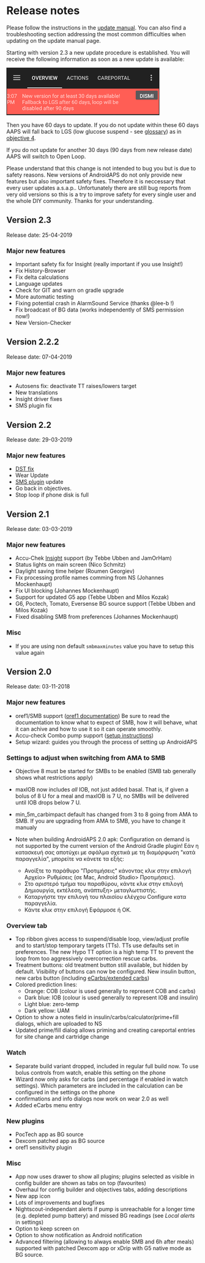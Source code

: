 # Release notes

Please follow the instructions in the [update manual](../Installing-AndroidAPS/Update-to-new-version.md). You can also find a troubleshooting section addressing the most common difficulties when updating on the update manual page.

Starting with version 2.3 a new update procedure is established. You will receive the following information as soon as a new update is available:

![Update info](../images/AAPS_LoopDisable90days.png)

Then you have 60 days to update. If you do not update within these 60 days AAPS will fall back to LGS (low glucose suspend - see [glossary](../Getting-Started/Glossary.md)) as in [objective 4](../Usage/Objectives.md).

If you do not update for another 30 days (90 days from new release date) AAPS will switch to Open Loop.

Please understand that this change is not intended to bug you but is due to safety reasons. New versions of AndroidAPS do not only provide new features but also important safety fixes. Therefore it is neccessary that every user updates a.s.a.p.. Unfortunately there are still bug reports from very old versions so this is a try to improve safety for every single user and the whole DIY community. Thanks for your understanding.

## Version 2.3

Release date: 25-04-2019

### Major new features

* Important safety fix for Insight (really important if you use Insight!)
* Fix History-Browser
* Fix delta calculations
* Language updates
* Check for GIT and warn on gradle upgrade
* More automatic testing
* Fixing potential crash in AlarmSound Service (thanks @lee-b !)
* Fix broadcast of BG data (works independently of SMS permission now!)
* New Version-Checker

## Version 2.2.2

Release date: 07-04-2019

### Major new features

* Autosens fix: deactivate TT raises/lowers target
* New translations
* Insight driver fixes
* SMS plugin fix

## Version 2.2

Release date: 29-03-2019

### Major new features

* [DST fix](../Usage/Timezone-traveling#time-adjustment-daylight-savings-time-dst)
* Wear Update
* [SMS plugin](../Usage/SMS-Commands.md) update
* Go back in objectives.
* Stop loop if phone disk is full

## Version 2.1

Release date: 03-03-2019

### Major new features

* Accu-Chek [Insight](../Configuration/Accu-Chek-Insight-Pump.md) support (by Tebbe Ubben and JamOrHam)
* Status lights on main screen (Nico Schmitz)
* Daylight saving time helper (Roumen Georgiev)
* Fix processing profile names comming from NS (Johannes Mockenhaupt)
* Fix UI blocking (Johannes Mockenhaupt)
* Support for updated G5 app (Tebbe Ubben and Milos Kozak)
* G6, Poctech, Tomato, Eversense BG source support (Tebbe Ubben and Milos Kozak)
* Fixed disabling SMB from preferences (Johannes Mockenhaupt)

### Misc

* If you are using non default `smbmaxminutes` value you have to setup this value again

## Version 2.0

Release date: 03-11-2018

### Major new features

* oref1/SMB support ([oref1 documentation](https://openaps.readthedocs.io/en/latest/docs/Customize-Iterate/oref1.html)) Be sure to read the documentation to know what to expect of SMB, how it will behave, what it can achive and how to use it so it can operate smoothly.
* Accu-check Combo pump support ([setup instructions](../Configuration/Accu-Chek-Combo-Pump.md))
* Setup wizard: guides you through the process of setting up AndroidAPS

### Settings to adjust when switching from AMA to SMB

* Objective 8 must be started for SMBs to be enabled (SMB tab generally shows what restrictions apply)
* maxIOB now includes *all* IOB, not just added basal. That is, if given a bolus of 8 U for a meal and maxIOB is 7 U, no SMBs will be delivered until IOB drops below 7 U.
* min_5m_carbimpact default has changed from 3 to 8 going from AMA to SMB. If you are upgrading from AMA to SMB, you have to change it manualy
* Note when building AndroidAPS 2.0 apk: Configuration on demand is not supported by the current version of the Android Gradle plugin! Εάν η κατασκευή σας αποτύχει με σφάλμα σχετικά με τη διαμόρφωση "κατά παραγγελία", μπορείτε να κάνετε τα εξής:
  
  * Ανοίξτε το παράθυρο "Προτιμήσεις" κάνοντας κλικ στην επιλογή Αρχείο> Ρυθμίσεις (σε Mac, Android Studio> Προτιμήσεις).
  * Στο αριστερό τμήμα του παραθύρου, κάντε κλικ στην επιλογή Δημιουργία, εκτέλεση, ανάπτυξη> μεταγλωττιστής.
  * Καταργήστε την επιλογή του πλαισίου ελέγχου Configure κατα παραγγελία.
  * Κάντε κλικ στην επιλογή Εφάρμοσε ή ΟΚ.

### Overview tab

* Top ribbon gives access to suspend/disable loop, view/adjust profile and to start/stop temporary targets (TTs). TTs use defaults set in preferences. The new Hypo TT option is a high temp TT to prevent the loop from too aggressively overcorrection rescue carbs.
* Treatment buttons: old treatment button still available, but hidden by default. Visibility of buttons can now be configured. New insulin button, new carbs button (including [eCarbs/extended carbs](../Usage/Extended-Carbs.md))
* Colored prediction lines: 
  * Orange: COB (colour is used generally to represent COB and carbs)
  * Dark blue: IOB (colour is used generally to represent IOB and insulin)
  * Light blue: zero-temp
  * Dark yellow: UAM
* Option to show a notes field in insulin/carbs/calculator/prime+fill dialogs, which are uploaded to NS
* Updated prime/fill dialog allows priming and creating careportal entries for site change and cartridge change

### Watch

* Separate build variant dropped, included in regular full build now. To use bolus controls from watch, enable this setting on the phone
* Wizard now only asks for carbs (and percentage if enabled in watch settings). Which parameters are included in the calculation can be configured in the settings on the phone
* confirmations and info dialogs now work on wear 2.0 as well
* Added eCarbs menu entry

### New plugins

* PocTech app as BG source
* Dexcom patched app as BG source
* oref1 sensitivity plugin

### Misc

* App now uses drawer to show all plugins; plugins selected as visible in config builder are shown as tabs on top (favourites)
* Overhaul for config builder and objectives tabs, adding descriptions
* New app icon
* Lots of improvements and bugfixes
* Nightscout-independant alerts if pump is unreachable for a longer time (e.g. depleted pump battery) and missed BG readings (see *Local alerts* in settings)
* Option to keep screen on
* Option to show notification as Android notification
* Advanced filtering (allowing to always enable SMB and 6h after meals) supported with patched Dexcom app or xDrip with G5 native mode as BG source.